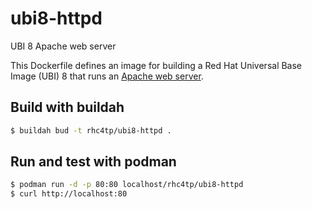 # ubi8-httpd
UBI 8 Apache web server

This Dockerfile defines an image for building a Red Hat Universal Base Image (UBI) 8 that runs an [Apache web server](https://httpd.apache.org/).

## Build with buildah
```bash
$ buildah bud -t rhc4tp/ubi8-httpd .
```

## Run and test with podman
```bash
$ podman run -d -p 80:80 localhost/rhc4tp/ubi8-httpd
$ curl http://localhost:80
```
